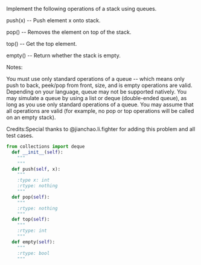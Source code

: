 
Implement the following operations of a stack using queues.


push(x) -- Push element x onto stack.


pop() -- Removes the element on top of the stack.


top() -- Get the top element.


empty() -- Return whether the stack is empty.


Notes:

You must use only standard operations of a queue -- which means only push to back, peek/pop from front, size, and is empty operations are valid.
Depending on your language, queue may not be supported natively. You may simulate a queue by using a list or deque (double-ended queue), as long as you use only standard operations of a queue.
You may assume that all operations are valid (for example, no pop or top operations will be called on an empty stack).



Credits:Special thanks to @jianchao.li.fighter for adding this problem and all test cases.


```python
from collections import deque
  def __init__(self):
    """
    """
  def push(self, x):
    """
    :type x: int
    :rtype: nothing
    """
  def pop(self):
    """
    :rtype: nothing
    """
  def top(self):
    """
    :rtype: int
    """
  def empty(self):
    """
    :rtype: bool
    """
```
